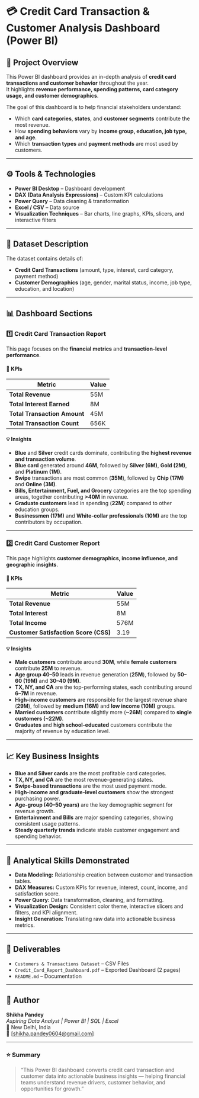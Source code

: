 # 💳 Credit Card Transaction & Customer Analysis Dashboard (Power BI)

## 📘 Project Overview
This Power BI dashboard provides an in-depth analysis of **credit card transactions and customer behavior** throughout the year.  
It highlights **revenue performance, spending patterns, card category usage, and customer demographics**.  

The goal of this dashboard is to help financial stakeholders understand:
- Which **card categories**, **states**, and **customer segments** contribute the most revenue.
- How **spending behaviors** vary by **income group, education, job type, and age**.
- Which **transaction types** and **payment methods** are most used by customers.

---

## ⚙️ Tools & Technologies
- **Power BI Desktop** – Dashboard development  
- **DAX (Data Analysis Expressions)** – Custom KPI calculations  
- **Power Query** – Data cleaning & transformation  
- **Excel / CSV** – Data source  
- **Visualization Techniques** – Bar charts, line graphs, KPIs, slicers, and interactive filters  

---

## 🧾 Dataset Description
The dataset contains details of:
- **Credit Card Transactions** (amount, type, interest, card category, payment method)
- **Customer Demographics** (age, gender, marital status, income, job type, education, and location)

---

## 📊 Dashboard Sections

### 1️⃣ **Credit Card Transaction Report**
This page focuses on the **financial metrics** and **transaction-level performance**.

#### 🔑 KPIs
| Metric | Value |
|--------|--------|
| **Total Revenue** | 55M |
| **Total Interest Earned** | 8M |
| **Total Transaction Amount** | 45M |
| **Total Transaction Count** | 656K |

#### 💡 Insights
- **Blue** and **Silver** credit cards dominate, contributing the **highest revenue and transaction volume**.  
- **Blue card** generated around **46M**, followed by **Silver (6M)**, **Gold (2M)**, and **Platinum (1M)**.
- **Swipe** transactions are most common (**35M**), followed by **Chip (17M)** and **Online (3M)**.
- **Bills, Entertainment, Fuel, and Grocery** categories are the top spending areas, together contributing **>40M** in revenue.
- **Graduate customers** lead in spending (**22M**) compared to other education groups.
- **Businessmen (17M)** and **White-collar professionals (10M)** are the top contributors by occupation.

---

### 2️⃣ **Credit Card Customer Report**
This page highlights **customer demographics, income influence, and geographic insights**.

#### 🔑 KPIs
| Metric | Value |
|--------|--------|
| **Total Revenue** | 55M |
| **Total Interest** | 8M |
| **Total Income** | 576M |
| **Customer Satisfaction Score (CSS)** | 3.19 |

#### 💡 Insights
- **Male customers** contribute around **30M**, while **female customers** contribute **25M** to revenue.
- **Age group 40–50** leads in revenue generation (**25M**), followed by **50–60 (19M)** and **30–40 (9M)**.
- **TX, NY, and CA** are the top-performing states, each contributing around **6–7M** in revenue.
- **High-income customers** are responsible for the largest revenue share (**29M**), followed by **medium (16M)** and **low income (10M)** groups.
- **Married customers** contribute slightly more (**~26M**) compared to **single customers (~22M)**.
- **Graduates** and **high school-educated** customers contribute the majority of revenue by education level.
  
---

## 📈 Key Business Insights
- **Blue and Silver cards** are the most profitable card categories.
- **TX, NY, and CA** are the most revenue-generating states.
- **Swipe-based transactions** are the most used payment mode.
- **High-income and graduate-level customers** show the strongest purchasing power.
- **Age-group (40–50 years)** are the key demographic segment for revenue growth.
- **Entertainment and Bills** are major spending categories, showing consistent usage patterns.
- **Steady quarterly trends** indicate stable customer engagement and spending behavior.

---

## 🧠 Analytical Skills Demonstrated
- **Data Modeling:** Relationship creation between customer and transaction tables.
- **DAX Measures:** Custom KPIs for revenue, interest, count, income, and satisfaction score.
- **Power Query:** Data transformation, cleaning, and formatting.
- **Visualization Design:** Consistent color theme, interactive slicers and filters, and KPI alignment.
- **Insight Generation:** Translating raw data into actionable business metrics.

---

## 📁 Deliverables
- `Customers & Transactions Dataset` – CSV Files
- `Credit_Card_Report_Dashboard.pdf` – Exported Dashboard (2 pages)  
- `README.md` – Documentation 

---

## 👤 Author
**Shikha Pandey**  
_Aspiring Data Analyst | Power BI | SQL | Excel_  
📍 New Delhi, India  
📧 [shikha.pandey0604@gmail.com]

---

### ⭐ Summary
> “This Power BI dashboard converts credit card transaction and customer data into actionable business insights — helping financial teams understand revenue drivers, customer behavior, and opportunities for growth.”

